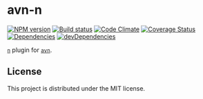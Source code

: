 # avn-n

[![NPM version][npm-image]][npm-url] [![Build status][travis-image]][travis-url] [![Code Climate][codeclimate-image]][codeclimate-url] [![Coverage Status][coverage-image]][coverage-url] [![Dependencies][david-image]][david-url] [![devDependencies][david-dev-image]][david-dev-url]

[`n`][n] plugin for [`avn`][avn].

## License

This project is distributed under the MIT license.


[travis-image]: http://img.shields.io/travis/wbyoung/avn-n.svg?style=flat
[travis-url]: http://travis-ci.org/wbyoung/avn-n
[npm-image]: http://img.shields.io/npm/v/avn-n.svg?style=flat
[npm-url]: https://npmjs.org/package/avn-n
[codeclimate-image]: http://img.shields.io/codeclimate/github/wbyoung/avn-n.svg?style=flat
[codeclimate-url]: https://codeclimate.com/github/wbyoung/avn-n
[coverage-image]: http://img.shields.io/coveralls/wbyoung/avn-n.svg?style=flat
[coverage-url]: https://coveralls.io/r/wbyoung/avn-n
[david-image]: http://img.shields.io/david/wbyoung/avn-n.svg?style=flat
[david-url]: https://david-dm.org/wbyoung/avn-n
[david-dev-image]: http://img.shields.io/david/dev/wbyoung/avn-n.svg?style=flat
[david-dev-url]: https://david-dm.org/wbyoung/avn-n#info=devDependencies

[n]: https://github.com/visionmedia/n
[avn]: https://github.com/wbyoung/avn
